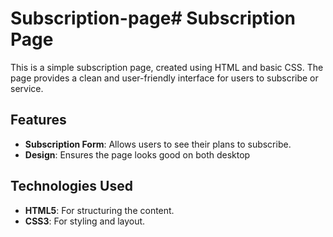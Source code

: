 # Subscription-page# Subscription Page

This is a simple subscription page, created using HTML and basic CSS. The page provides a clean and user-friendly interface for users to subscribe  or service.

## Features

- **Subscription Form**: Allows users to see their plans to subscribe.
- **Design**: Ensures the page looks good on both desktop 

## Technologies Used

- **HTML5**: For structuring the content.
- **CSS3**: For styling and layout.


